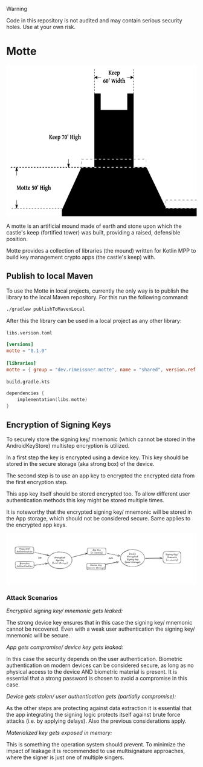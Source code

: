 > [!WARNING]
> Code in this repository is not audited and may contain serious security holes. Use at your own risk.

# Motte

<p align="center">
    <img width="631" height="400" alt="image" src="./docs/motte_castle_explainer.png" />
</p>

A motte is an artificial mound made of earth and stone upon which the castle's keep (fortified tower) was built, providing a raised, defensible position. 

Motte provides a collection of libraries (the mound) written for Kotlin MPP to build key management crypto apps (the castle's keep) with.

## Publish to local Maven

To use the Motte in local projects, currently the only way is to publish the library to the local Maven repository. For this run the following command:

```sh
./gradlew publishToMavenLocal
```

After this the library can be used in a local project as any other library:

`libs.version.toml`
```toml
[versions]
motte = "0.1.0"

[libraries]
motte = { group = "dev.rimeissner.motte", name = "shared", version.ref = "motte" }
```

`build.gradle.kts`
```kts
dependencies {
    implementation(libs.motte)
}
```

## Encryption of Signing Keys

To securely store the signing key/ mnemonic (which cannot be stored in the AndroidKeyStore) multistep encryption is utilized.

In a first step the key is encrypted using a device key. This key should be stored in the secure storage (aka strong box) of the device.

The second step is to use an app key to encrypted the encrypted data from the first encryption step.

This app key itself should be stored encrypted too. To allow different user authentication methods this key might be stored multiple times.

It is noteworthy that the encrypted signing key/ mnemonic will be stored in the App storage, which should not be considered secure. Same applies to the encrypted app keys.

![Encryption Flow](./docs/encryption_flow.png)

### Attack Scenarios

*Encrypted signing key/ mnemonic gets leaked:*

The strong device key ensures that in this case the signing key/ mnemonic cannot be recovered. Even with a weak user authentication the signing key/ mnemonic will be secure.

*App gets compromise/ device key gets leaked:*

In this case the security depends on the user authentication. Biometric authentication on modern devices can be considered secure, as long as no physical access to the device AND biometric material is present. It is essential that a strong password is chosen to avoid a compromise in this case.

*Device gets stolen/ user authentication gets (partially compromise):*

As the other steps are protecting against data extraction it is essential that the app integrating the signing logic protects itself against brute force attacks (i.e. by applying delays). Also the previous considerations apply.

*Materialized key gets exposed in memory:*

This is something the operation system should prevent. To minimize the impact of leakage it is recommended to use multisignature approaches, where the signer is just one of multiple singers.


